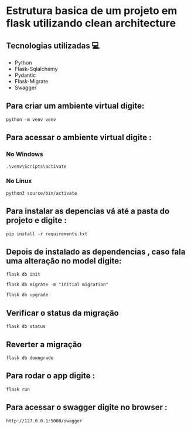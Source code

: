 # Estrutura basica de um projeto em flask utilizando clean architecture


## Tecnologias utilizadas 💻
<ul>
  <li>Python</li>
  <li>Flask-Sqlalchemy</li>
  <li>Pydantic</li>
  <li>Flask-Migrate</li>
  <li>Swagger</li>
</ul>

## Para criar um ambiente virtual digite:
```
python -m venv venv
```

## Para acessar o ambiente virtual digite :
### No Windows
```
.\venv\Scripts\activate
```
### No Linux
```
python3 source/bin/activate
```

## Para instalar as depencias vá até a pasta do projeto e digite :
```
pip install -r requirements.txt
```

## Depois de instalado as dependencias , caso fala uma alteração no model digite:
```
flask db init
```
```
flask db migrate -m "Initial migration"
```
```
flask db upgrade
```

## Verificar o status da migração
```
flask db status
```

## Reverter a migração
```
flask db downgrade
```

## Para rodar o app digite :
```
flask run
```

## Para acessar o swagger digite no browser :
```
http://127.0.0.1:5000/swagger
```
